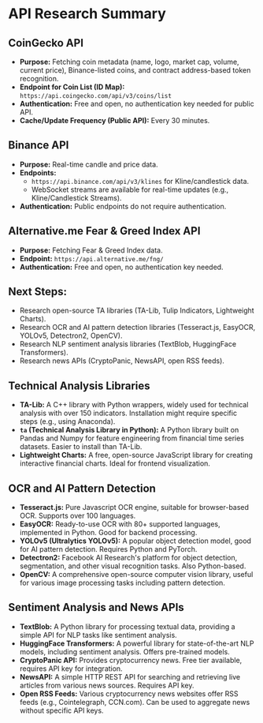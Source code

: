 # API Research Summary

## CoinGecko API
- **Purpose:** Fetching coin metadata (name, logo, market cap, volume, current price), Binance-listed coins, and contract address-based token recognition.
- **Endpoint for Coin List (ID Map):** `https://api.coingecko.com/api/v3/coins/list`
- **Authentication:** Free and open, no authentication key needed for public API.
- **Cache/Update Frequency (Public API):** Every 30 minutes.

## Binance API
- **Purpose:** Real-time candle and price data.
- **Endpoints:**
    - `https://api.binance.com/api/v3/klines` for Kline/candlestick data.
    - WebSocket streams are available for real-time updates (e.g., Kline/Candlestick Streams).
- **Authentication:** Public endpoints do not require authentication.

## Alternative.me Fear & Greed Index API
- **Purpose:** Fetching Fear & Greed Index data.
- **Endpoint:** `https://api.alternative.me/fng/`
- **Authentication:** Free and open, no authentication key needed.

## Next Steps:
- Research open-source TA libraries (TA-Lib, Tulip Indicators, Lightweight Charts).
- Research OCR and AI pattern detection libraries (Tesseract.js, EasyOCR, YOLOv5, Detectron2, OpenCV).
- Research NLP sentiment analysis libraries (TextBlob, HuggingFace Transformers).
- Research news APIs (CryptoPanic, NewsAPI, open RSS feeds).




## Technical Analysis Libraries
- **TA-Lib:** A C++ library with Python wrappers, widely used for technical analysis with over 150 indicators. Installation might require specific steps (e.g., using Anaconda).
- **`ta` (Technical Analysis Library in Python):** A Python library built on Pandas and Numpy for feature engineering from financial time series datasets. Easier to install than TA-Lib.
- **Lightweight Charts:** A free, open-source JavaScript library for creating interactive financial charts. Ideal for frontend visualization.

## OCR and AI Pattern Detection
- **Tesseract.js:** Pure Javascript OCR engine, suitable for browser-based OCR. Supports over 100 languages.
- **EasyOCR:** Ready-to-use OCR with 80+ supported languages, implemented in Python. Good for backend processing.
- **YOLOv5 (Ultralytics YOLOv5):** A popular object detection model, good for AI pattern detection. Requires Python and PyTorch.
- **Detectron2:** Facebook AI Research's platform for object detection, segmentation, and other visual recognition tasks. Also Python-based.
- **OpenCV:** A comprehensive open-source computer vision library, useful for various image processing tasks including pattern detection.

## Sentiment Analysis and News APIs
- **TextBlob:** A Python library for processing textual data, providing a simple API for NLP tasks like sentiment analysis.
- **HuggingFace Transformers:** A powerful library for state-of-the-art NLP models, including sentiment analysis. Offers pre-trained models.
- **CryptoPanic API:** Provides cryptocurrency news. Free tier available, requires API key for integration.
- **NewsAPI:** A simple HTTP REST API for searching and retrieving live articles from various news sources. Requires API key.
- **Open RSS Feeds:** Various cryptocurrency news websites offer RSS feeds (e.g., Cointelegraph, CCN.com). Can be used to aggregate news without specific API keys.

